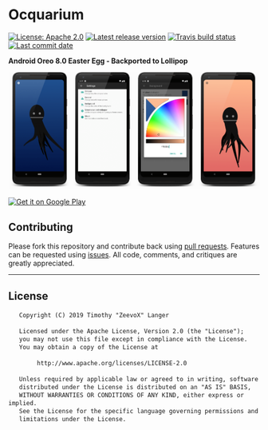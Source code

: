 # Ocquarium
[![License: Apache 2.0](https://img.shields.io/github/license/ZeevoX/Ocquarium.svg)](https://opensource.org/licenses/Apache-2.0)
[![Latest release version](https://img.shields.io/github/release/ZeevoX/Ocquarium.svg)](https://github.com/ZeevoX/Ocquarium/releases)
[![Travis build status](https://api.travis-ci.org/ZeevoX/Ocquarium.svg?branch=master)](https://travis-ci.org/ZeevoX/Ocquarium)
[![Last commit date](https://img.shields.io/github/last-commit/ZeevoX/Ocquarium.svg)](https://github.com/ZeevoX/Ocquarium/commits/master)

**Android Oreo 8.0 Easter Egg - Backported to Lollipop**

![Screenshots](./art/art-min.png?raw=true)

<a href="https://play.google.com/store/apps/details?id=com.zeevox.octo">
  <img height="50" alt="Get it on Google Play"
      src="https://play.google.com/intl/en_us/badges/images/apps/en-play-badge.png" />
</a>



## Contributing


Please fork this repository and contribute back using [pull requests](https://github.com/ZeevoX/Ocquarium/pulls). Features can be requested using [issues](https://github.com/ZeevoX/Ocquarium/issues). All code, comments, and critiques are greatly appreciated.


---

## License

```
   Copyright (C) 2019 Timothy "ZeevoX" Langer

   Licensed under the Apache License, Version 2.0 (the "License");
   you may not use this file except in compliance with the License.
   You may obtain a copy of the License at

        http://www.apache.org/licenses/LICENSE-2.0

   Unless required by applicable law or agreed to in writing, software
   distributed under the License is distributed on an "AS IS" BASIS,
   WITHOUT WARRANTIES OR CONDITIONS OF ANY KIND, either express or implied.
   See the License for the specific language governing permissions and
   limitations under the License.
 ```
